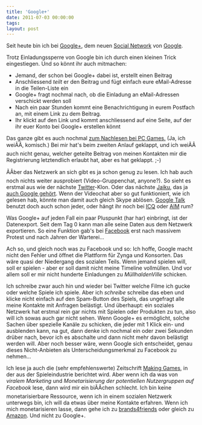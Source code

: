 ```yaml
---
title: 'Google+'
date: 2011-07-03 00:00:00 
tags: 
layout: post
---
```

<p>Seit heute bin ich bei <a href="http://plus.google.com">Google+</a>, dem neuen <a href="http://de.wikipedia.org/wiki/Soziales_Netzwerk_(Soziologie)">Social Network</a> von <a href="http://www.google.de/">Google</a>.</p>
<p>Trotz Einladungssperre von Google bin ich durch einen kleinen Trick eingestiegen. Und so könnt ihr auch mitmachen:</p>
<ul>
<li>Jemand, der schon bei Google+ dabei ist, erstellt einen Beitrag</li>
<li>Anschliessend <em>teilt</em> er den Beitrag und fügt einfach eure eMail-Adresse in die Teilen-Liste ein</li>
<li>Google+ fragt nochmal nach, ob die Einladung an eMail-Adressen verschickt werden soll</li>
<li>Nach ein paar Stunden kommt eine Benachrichtigung in eurem Postfach an, mit einem Link zu dem Beitrag.</li>
<li>Ihr klickt auf den Link und kommt anschliessend auf eine Seite, auf der ihr euer Konto bei Google+ erstellen könnt</li>
</ul>
<p>Das ganze gibt es auch nochmal <a href="http://myln.de/yd">zum Nachlesen bei PC Games.</a> (Ja, ich weiÃÂ, komisch.) Bei mir hat's beim zweiten Anlauf geklappt, und ich weiÃÂ auch nicht genau, welcher geteilte Beitrag von meinen Kontakten mir die Registrierung letztendlich erlaubt hat, aber es hat geklappt. ;-)</p>
<p>ÃÂber das Netzwerk an sich gibt es ja schon genug zu lesen. Ich hab auch noch nichts weiter ausprobiert (Video-Gruppenchat, anyone?). So sieht es erstmal aus wie der nächste <a href="htt://twitter.com/">Twitter</a>-Klon. Oder das nächste <a href="http://www.jaiku.com/">Jaiku</a>, das ja <a href="http://googlecode.blogspot.com/2009/01/changes-for-jaiku-and-farewell-to.html">auch Google gehört</a></a>. Wenn der Videochat aber so gut funktioniert, wie ich gelesen hab, könnte man damit auch gleich Skype ablösen. <a href="http://www.google.com/talk/intl/de/">Google Talk</a> benutzt doch auch schon jeder, oder hängt ihr noch bei <a href="http://www.icq.com/de">ICQ</a> oder <a href="http://www.aim.com/">AIM</a> rum?</p>
<p>Was Google+ auf jeden Fall ein paar Pluspunkt (har har) einbringt, ist der Datenexport. Seit dem Tag 0 kann man alle seine Daten aus dem Netzwerk exportieren. So eine Funktion gab's bei <a href="http://www.facebook.com/">Facebook</a> erst nach massivem Protest und nach Jahren der Warterei...</p>
<p>Ach so, und gleich noch was zu Facebook und so: Ich hoffe, Google macht nicht den Fehler und öffnet die Plattform für Zynga und Konsorten. Das wäre quasi der Niedergang des sozialen Teils. Wenn jemand spielen will, soll er spielen - aber er soll damit nicht meine Timeline vollmüllen. Und vor allem soll er mir nicht hunderte Einladungen zu <em>MüllhaldenVille</em> schicken.</p>
<p>Ich schreibe zwar auch hin und wieder bei Twitter welche Filme ich gucke oder welche Spiele ich spiele. Aber ich <em>schreibe</em> schreibe das eben und klicke nicht einfach auf den Spam-Button des Spiels, das ungefragt alle meine Kontakte mit Anfragen belästigt. Und überhaupt: ein soziales Netzwerk hat erstmal rein gar nichts mit Spielen oder Produkten zu tun, also will ich sowas auch gar nicht sehen. Wenn Google+ es ermöglicht, solche Sachen über spezielle Kanäle zu schicken, die jeder mit 1 Klick ein- und ausblenden kann, na gut, dann denke ich nochmal ein oder zwei Sekunden drüber nach, bevor ich es abschalte und dann nicht mehr davon belästigt werden will. Aber noch besser wäre, wenn Google sich entscheidet, genau dieses Nicht-Anbieten als Unterscheidungsmerkmal zu Facebook zu nehmen...</p>
<p>Ich lese ja auch die (sehr empfehlenswerte) Zeitschrift <a href="http://www.makinggames.de/">Making Games</a>, in der aus der Spieleindustrie berichtet wird. Aber wenn ich da was von <em>viralem Marketing</em> und <em>Monetarisierung der potentiellen Nutzergruppen auf Facebook</em> lese, dann wird mir ein biÃÂchen schlecht. Ich bin keine monetarisierbare Ressource, wenn ich in einem sozialen Netzwerk unterwegs bin, ich will da etwas über meine Kontakte erfahren. Wenn ich mich monetarisieren lasse, dann gehe ich zu <a href="http://www.brands4friends.de/">brands4friends</a> oder gleich zu <a href="http://www.amazon.de/">Amazon</a>. Und nicht zu Google+.</p>

